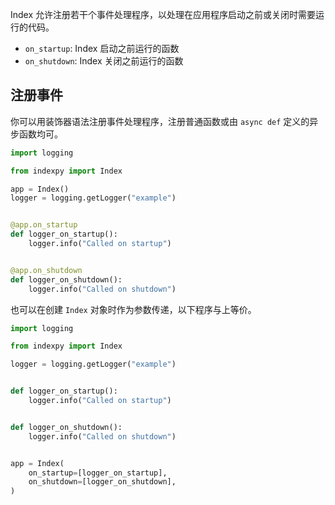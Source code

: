 Index 允许注册若干个事件处理程序，以处理在应用程序启动之前或关闭时需要运行的代码。

* `on_startup`: Index 启动之前运行的函数
* `on_shutdown`: Index 关闭之前运行的函数

## 注册事件

你可以用装饰器语法注册事件处理程序，注册普通函数或由 `async def` 定义的异步函数均可。

```python
import logging

from indexpy import Index

app = Index()
logger = logging.getLogger("example")


@app.on_startup
def logger_on_startup():
    logger.info("Called on startup")


@app.on_shutdown
def logger_on_shutdown():
    logger.info("Called on shutdown")
```

也可以在创建 `Index` 对象时作为参数传递，以下程序与上等价。

```python
import logging

from indexpy import Index

logger = logging.getLogger("example")


def logger_on_startup():
    logger.info("Called on startup")


def logger_on_shutdown():
    logger.info("Called on shutdown")


app = Index(
    on_startup=[logger_on_startup],
    on_shutdown=[logger_on_shutdown],
)
```
